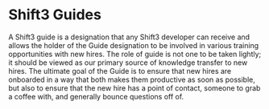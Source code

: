 # Shift3 Guides

A Shift3 guide is a designation that any Shift3 developer can receive and allows the holder of the Guide designation to
be involved in various training opportunities with new hires.  The role of guide is not one to be taken lightly; it
should be viewed as our primary source of knowledge transfer to new hires.  The ultimate goal of the Guide is to ensure
that new hires are onboarded in a way that both makes them productive as soon as possible, but also to ensure that the
new hire has a point of contact, someone to grab a coffee with, and generally bounce questions off of.